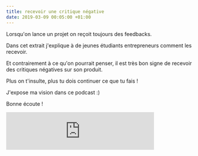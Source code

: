 ```yaml
---
title: recevoir une critique négative
date: 2019-03-09 00:05:00 +01:00
---
```


Lorsqu'on lance un projet on reçoit toujours des feedbacks.

Dans cet extrait j'explique à de jeunes étudiants entrepreneurs comment les recevoir.

Et contrairement à ce qu'on pourrait penser, il est très bon signe de recevoir des critiques négatives sur son produit.

Plus on t'insulte, plus tu dois continuer ce que tu fais !

J'expose ma vision dans ce podcast :)

Bonne écoute !

<iframe src="https://anchor.fm/Franckdpt/embed/episodes/Recevoir-des-critiques-ngatives-sur-ton-projet-tudiants-Entrepreneurs-e3dm64" height="102px" width="400px" frameborder="0" scrolling="no"></iframe>